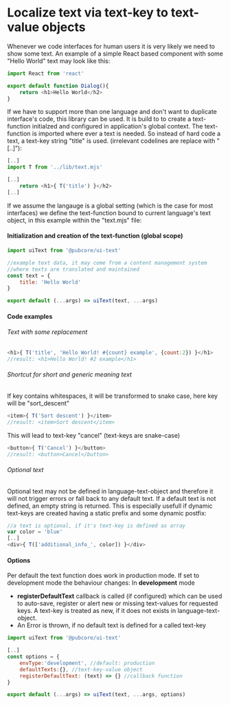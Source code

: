 # Localize text via text-key to text-value objects
Whenever we code interfaces for human users it is very likely we need to show some text. An example of a simple React based component with some "Hello World" text may look like this:
```javascript
import React from 'react'

export default function Dialog(){
	return <h1>Hello World</h2>
}
```
If we have to support more than one language and don't want to duplicate interface's code, this library can be used. It is build to to create a text-function initialzed and configured in application's global context. The text-function is imported where ever a text is needed. So instead of hard code a text, a text-key string "title" is used. (irrelevant codelines are replace with "[..]"):
```javascript
[..]
import T from '../lib/text.mjs'

[..]
	return <h1>{ T('title') }</h2>
[..]
```
If we assume the langauge is a global setting (which is the case for most interfaces) we define the text-function bound to current language's text object, in this example within the "text.mjs" file:
#### Initialization and creation of the text-function (global scope)
```javascript
import uiText from '@pubcore/ui-text'

//example text data, it may come from a content management system
//where texts are translated and maintained
const text = {
	title: 'Hello World'
}

export default (...args) => uiText(text, ...args)
```

#### Code examples
###### Text with some replacement
```javascript
<h1>{ T('title', 'Hello World! #{count} example', {count:2}) }</h1>
//result: <h1>Hello World! #2 example</h1>
```
###### Shortcut for short and generic meaning text
If key contains whitespaces, it will be transformed to snake case, here key will be "sort_descent"
```javascript
<item>{ T('Sort descent') }</item>
//result: <item>Sort descent</item>
```
This will lead to text-key "cancel" (text-keys are snake-case)
```javascript
<button>{ T('Cancel') }</button>
//result: <button>Cancel</button>
```
###### Optional text
Optional text may not be defined in language-text-object and therefore it
will not trigger errors or fall back to any default text. If a default text is not defined, an empty string is returned. This is especially usefull if dynamic text-keys are created having a static prefix and some dynamic postfix:
```javascript
//a text is optional, if it's text-key is defined as array
var color = 'blue'
[..]
<div>{ T(['additional_info_', color]) }</div>
```

#### Options
Per default the text function does work in production mode.
If set to development mode the behaviour changes:
In __development__ mode
* __registerDefaultText__ callback is called (if configured) which can be used to auto-save, register or alert new or missing text-values for requested keys. A text-key is treated as new, if it does not exists in language-text-object.
* An Error is thrown, if no default text is defined for a called text-key


```javascript
import uiText from '@pubcore/ui-text'

[..]
const options = {
	envType:'development', //default: production
	defaultTexts:{}, //text-key-value object
	registerDefaultText: (text) => {} //callback function
}

export default (...args) => uiText(text, ...args, options)
```


